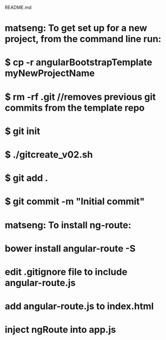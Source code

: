 README.md
# matseng: To get set up for a new project, from the command line run:
#  $ cp -r angularBootstrapTemplate myNewProjectName
#  $ rm -rf .git  //removes previous git commits from the template repo
#  $ git init
#  $ ./gitcreate_v02.sh
#  $ git add .
#  $ git commit -m "Initial commit"

# matseng: To install ng-route:
# bower install angular-route -S
# edit .gitignore file to include angular-route.js
# add angular-route.js to index.html
# inject ngRoute into app.js

